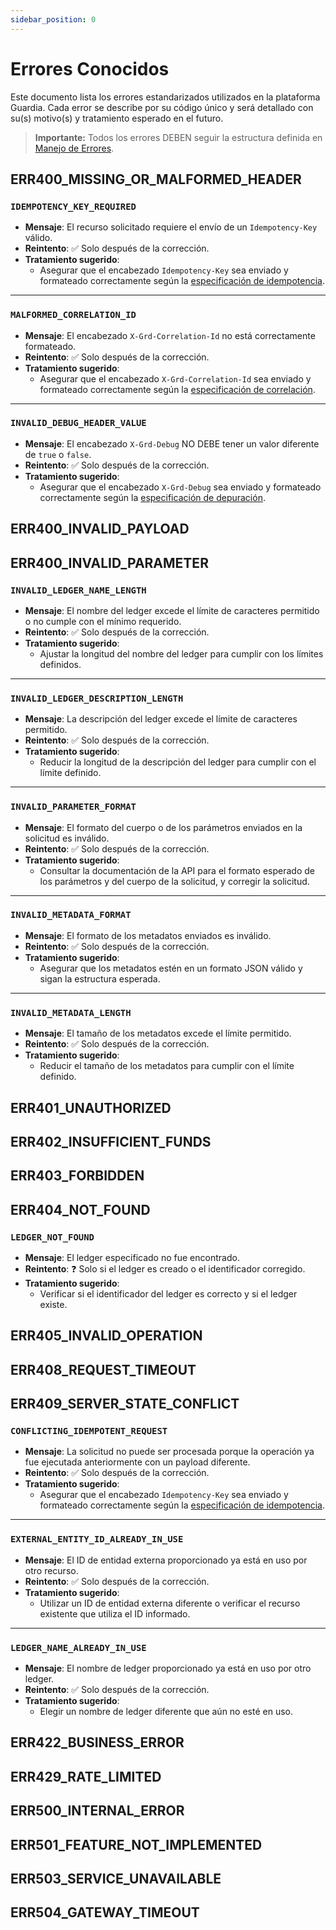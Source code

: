 ```yaml
---
sidebar_position: 0
---
```


# Errores Conocidos

Este documento lista los errores estandarizados utilizados en la plataforma Guardia. Cada error se describe por su código único y será detallado con su(s) motivo(s) y tratamiento esperado en el futuro.

> **Importante:** Todos los errores DEBEN seguir la estructura definida en [Manejo de Errores](./index.md).

## ERR400_MISSING_OR_MALFORMED_HEADER

### `IDEMPOTENCY_KEY_REQUIRED`
- **Mensaje**: El recurso solicitado requiere el envío de un `Idempotency-Key` válido.
- **Reintento**: ✅ Solo después de la corrección.
- **Tratamiento sugerido**:
  - Asegurar que el encabezado `Idempotency-Key` sea enviado y formateado correctamente según la [especificación de idempotencia](../../specifications/restful/http-headers.md#idempotency-key).

---

### `MALFORMED_CORRELATION_ID`
- **Mensaje**: El encabezado `X-Grd-Correlation-Id` no está correctamente formateado.
- **Reintento**: ✅ Solo después de la corrección.
- **Tratamiento sugerido**:
  - Asegurar que el encabezado `X-Grd-Correlation-Id` sea enviado y formateado correctamente según la [especificación de correlación](../../specifications/restful/http-headers.md#x-grd-correlation-id).

---

### `INVALID_DEBUG_HEADER_VALUE`
- **Mensaje**: El encabezado `X-Grd-Debug` NO DEBE tener un valor diferente de `true` o `false`.
- **Reintento**: ✅ Solo después de la corrección.
- **Tratamiento sugerido**:
  - Asegurar que el encabezado `X-Grd-Debug` sea enviado y formateado correctamente según la [especificación de depuración](../../specifications/restful/http-headers.md#x-grd-debug).

## ERR400_INVALID_PAYLOAD

## ERR400_INVALID_PARAMETER

### `INVALID_LEDGER_NAME_LENGTH`
- **Mensaje**: El nombre del ledger excede el límite de caracteres permitido o no cumple con el mínimo requerido.
- **Reintento**: ✅ Solo después de la corrección.
- **Tratamiento sugerido**:
  - Ajustar la longitud del nombre del ledger para cumplir con los límites definidos.

---

### `INVALID_LEDGER_DESCRIPTION_LENGTH`
- **Mensaje**: La descripción del ledger excede el límite de caracteres permitido.
- **Reintento**: ✅ Solo después de la corrección.
- **Tratamiento sugerido**:
  - Reducir la longitud de la descripción del ledger para cumplir con el límite definido.

---

### `INVALID_PARAMETER_FORMAT`
- **Mensaje**: El formato del cuerpo o de los parámetros enviados en la solicitud es inválido.
- **Reintento**: ✅ Solo después de la corrección.
- **Tratamiento sugerido**:
  - Consultar la documentación de la API para el formato esperado de los parámetros y del cuerpo de la solicitud, y corregir la solicitud.

---

### `INVALID_METADATA_FORMAT`
- **Mensaje**: El formato de los metadatos enviados es inválido.
- **Reintento**: ✅ Solo después de la corrección.
- **Tratamiento sugerido**:
  - Asegurar que los metadatos estén en un formato JSON válido y sigan la estructura esperada.

---

### `INVALID_METADATA_LENGTH`
- **Mensaje**: El tamaño de los metadatos excede el límite permitido.
- **Reintento**: ✅ Solo después de la corrección.
- **Tratamiento sugerido**:
  - Reducir el tamaño de los metadatos para cumplir con el límite definido.

## ERR401_UNAUTHORIZED

## ERR402_INSUFFICIENT_FUNDS

## ERR403_FORBIDDEN

## ERR404_NOT_FOUND

### `LEDGER_NOT_FOUND`
- **Mensaje**: El ledger especificado no fue encontrado.
- **Reintento**: ❓ Solo si el ledger es creado o el identificador corregido.
- **Tratamiento sugerido**:
  - Verificar si el identificador del ledger es correcto y si el ledger existe.

## ERR405_INVALID_OPERATION

## ERR408_REQUEST_TIMEOUT

## ERR409_SERVER_STATE_CONFLICT

### `CONFLICTING_IDEMPOTENT_REQUEST`
- **Mensaje**: La solicitud no puede ser procesada porque la operación ya fue ejecutada anteriormente con un payload diferente.
- **Reintento**: ✅ Solo después de la corrección.
- **Tratamiento sugerido**:
  - Asegurar que el encabezado `Idempotency-Key` sea enviado y formateado correctamente según la [especificación de idempotencia](../../specifications/restful/http-headers.md#idempotency-key).

---

### `EXTERNAL_ENTITY_ID_ALREADY_IN_USE`
- **Mensaje**: El ID de entidad externa proporcionado ya está en uso por otro recurso.
- **Reintento**: ✅ Solo después de la corrección.
- **Tratamiento sugerido**:
  - Utilizar un ID de entidad externa diferente o verificar el recurso existente que utiliza el ID informado.

---

### `LEDGER_NAME_ALREADY_IN_USE`
- **Mensaje**: El nombre de ledger proporcionado ya está en uso por otro ledger.
- **Reintento**: ✅ Solo después de la corrección.
- **Tratamiento sugerido**:
  - Elegir un nombre de ledger diferente que aún no esté en uso.

## ERR422_BUSINESS_ERROR

## ERR429_RATE_LIMITED

## ERR500_INTERNAL_ERROR

## ERR501_FEATURE_NOT_IMPLEMENTED

## ERR503_SERVICE_UNAVAILABLE

## ERR504_GATEWAY_TIMEOUT

